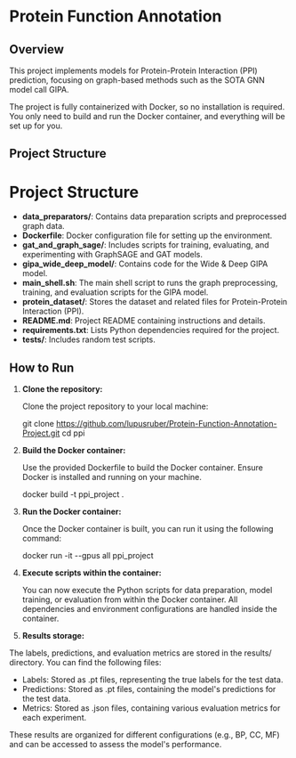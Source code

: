 # Protein Function Annotation

## Overview

This project implements models for Protein-Protein Interaction (PPI) prediction, focusing on graph-based methods such as the SOTA GNN model call GIPA. 

The project is fully containerized with Docker, so no installation is required. You only need to build and run the Docker container, and everything will be set up for you.

## Project Structure

# Project Structure

  - **data_preparators/**: Contains data preparation scripts and preprocessed graph data.
  - **Dockerfile**: Docker configuration file for setting up the environment.
  - **gat_and_graph_sage/**: Includes scripts for training, evaluating, and experimenting with GraphSAGE and GAT models.
  - **gipa_wide_deep_model/**: Contains code for the Wide & Deep GIPA model.
  - **main_shell.sh**: The main shell script to runs the graph preprocessing, training, and evaluation scripts for the GIPA model.
  - **protein_dataset/**: Stores the dataset and related files for Protein-Protein Interaction (PPI).
  - **README.md**: Project README containing instructions and details.
  - **requirements.txt**: Lists Python dependencies required for the project.
  - **tests/**: Includes random test scripts.

## How to Run

1. **Clone the repository:**

   Clone the project repository to your local machine:

   git clone https://github.com/lupusruber/Protein-Function-Annotation-Project.git
   cd ppi

2. **Build the Docker container:**

   Use the provided Dockerfile to build the Docker container. Ensure Docker is installed and running on your machine.

   docker build -t ppi_project .

3. **Run the Docker container:**

   Once the Docker container is built, you can run it using the following command:

   docker run -it --gpus all ppi_project

4. **Execute scripts within the container:**

   You can now execute the Python scripts for data preparation, model training, or evaluation from within the Docker container. All dependencies and environment configurations are handled inside the container.

5. **Results storage:**

The labels, predictions, and evaluation metrics are stored in the results/ directory. You can find the following files:

- Labels: Stored as .pt files, representing the true labels for the test data.
- Predictions: Stored as .pt files, containing the model's predictions for the test data.
- Metrics: Stored as .json files, containing various evaluation metrics for each experiment.

These results are organized for different configurations (e.g., BP, CC, MF) and can be accessed to assess the model's performance.

